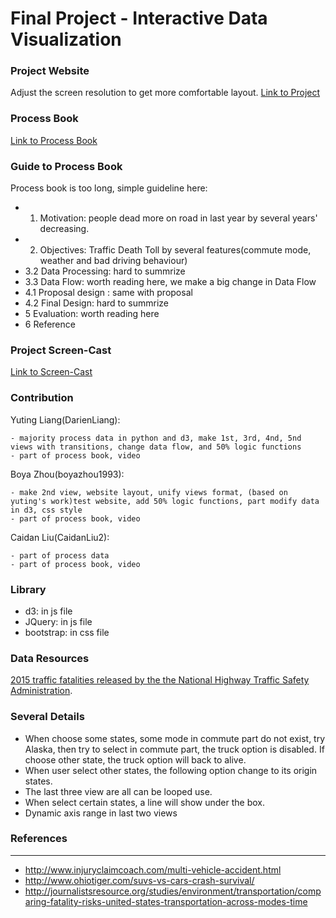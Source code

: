 Final Project - Interactive Data Visualization  
===
### Project Website

Adjust the screen resolution to get more comfortable layout.
[Link to Project](https://boyazhou1993.github.io/DataVisFinal/index.html)

### Process Book

[Link to Process Book](https://github.com/boyazhou1993/DataVisFinal/blob/master/ProcessBook.pdf) 

### Guide to Process Book

Process book is too long, simple guideline here:

- 1. Motivation: people dead more on road in last year by several years' decreasing.
- 2. Objectives: Traffic Death Toll by several features(commute mode, weather and bad driving behaviour)
- 3.2 Data Processing: hard to summrize
- 3.3 Data Flow: worth reading here, we make a big change in Data Flow
- 4.1 Proposal design : same with proposal
- 4.2 Final Design: hard to summrize
- 5 Evaluation: worth reading here
- 6 Reference


### Project Screen-Cast

[Link to Screen-Cast](https://github.com/boyazhou1993/DataVisFinal/blob/master/dataVisFinal_Yuting_Boya_Caidan.mp4)


### Contribution

Yuting Liang(DarienLiang): 

    - majority process data in python and d3, make 1st, 3rd, 4nd, 5nd views with transitions, change data flow, and 50% logic functions
    - part of process book, video

Boya Zhou(boyazhou1993):

    - make 2nd view, website layout, unify views format, (based on yuting's work)test website, add 50% logic functions, part modify data in d3, css style
    - part of process book, video

Caidan Liu(CaidanLiu2):

    - part of process data
    - part of process book, video

### Library
- d3: in js file
- JQuery: in js file
- bootstrap: in css file

### Data Resources

[2015 traffic fatalities released by the the National Highway Traffic Safety Administration](https://www.whitehouse.gov/blog/2016/08/29/2015-traffic-fatalities-data-has-just-been-released-call-action-download-and-analyze).

### Several Details
- When choose some states, some mode in commute part do not exist, try Alaska, then try to select in commute part, the truck option is disabled. If choose other state, the truck option will back to alive.
- When user select other states, the following option change to its origin states.
- The last three view are all can be looped use.
- When select certain states, a line will show under the box.
- Dynamic axis range in last two views

### References
---

- http://www.injuryclaimcoach.com/multi-vehicle-accident.html
- http://www.ohiotiger.com/suvs-vs-cars-crash-survival/
- http://journalistsresource.org/studies/environment/transportation/comparing-fatality-risks-united-states-transportation-across-modes-time
